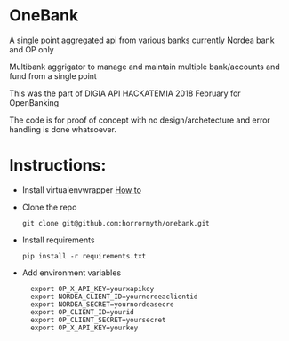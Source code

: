 # OneBank 
A single point aggregated api from various banks currently Nordea bank and OP only

Multibank aggrigator to manage and maintain multiple bank/accounts and fund from a single point

This was the part of DIGIA API HACKATEMIA 2018 February for OpenBanking

The code is for proof of concept with no design/archetecture and error handling is done whatsoever.

# Instructions:
- Install virtualenvwrapper [How to](http://virtualenvwrapper.readthedocs.io/en/latest/install.html])
- Clone the repo 

      git clone git@github.com:horrormyth/onebank.git
- Install requirements

      pip install -r requirements.txt


- Add environment variables
        
        export OP_X_API_KEY=yourxapikey
        export NORDEA_CLIENT_ID=yournordeaclientid
        export NORDEA_SECRET=yournordeasecre
        export OP_CLIENT_ID=yourid
        export OP_CLIENT_SECRET=yoursecret
        export OP_X_API_KEY=yourkey

